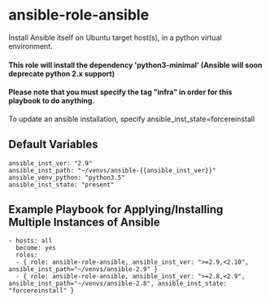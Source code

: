 # ansible-role-ansible
Install Ansible itself on Ubuntu target host(s), in a python virtual environment.

#### This role will install the dependency 'python3-minimal' (Ansible will soon deprecate python 2.x support)

#### Please note that you must specify the tag "infra" in order for this playbook to do anything.

To update an ansible installation, specify ansible_inst_state=forcereinstall

Default Variables
-----------------
    ansible_inst_ver: "2.9"
    ansible_inst_path: "~/venvs/ansible-{{ansible_inst_ver}}"
    ansible_venv_python: "python3.5"
    ansible_inst_state: "present"

Example Playbook for Applying/Installing Multiple Instances of Ansible
----------------------------------------------------------------------
    - hosts: all
      become: yes
      roles:
      - { role: ansible-role-ansible, ansible_inst_ver: ">=2.9,<2.10", ansible_inst_path="~/venvs/ansible-2.9" }
      - { role: ansible-role-ansible, ansible_inst_ver: ">=2.8,<2.9", ansible_inst_path="~/venvs/ansible-2.8", ansible_inst_state: "forcereinstall" }